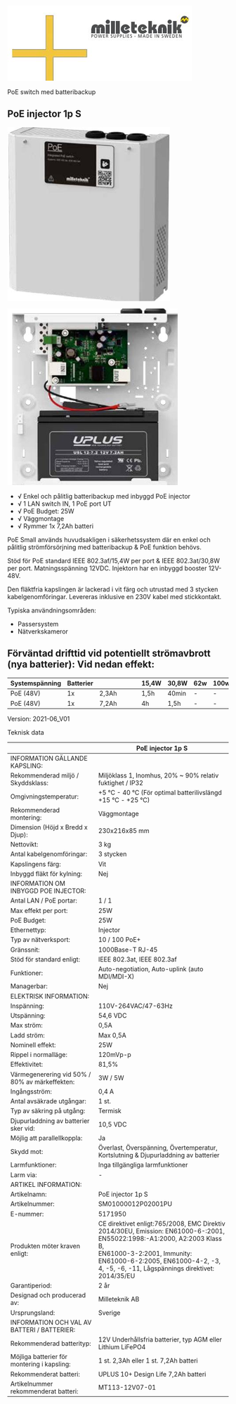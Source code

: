 ![](_page_0_Picture_0.jpeg)

PoE switch med batteribackup

## PoE injector 1p S

![](_page_0_Picture_3.jpeg)

![](_page_0_Picture_4.jpeg)

- √ Enkel och pålitlig batteribackup med inbyggd PoE injector
- √ 1 LAN switch IN, 1 PoE port UT
- √ PoE Budget: 25W
- √ Väggmontage
- √ Rymmer 1x 7,2Ah batteri

PoE Small används huvudsakligen i säkerhetssystem där en enkel och pålitlig strömförsörjning med batteribackup & PoE funktion behövs.

Stöd för PoE standard IEEE 802.3af/15,4W per port & IEEE 802.3at/30,8W per port. Matningsspänning 12VDC. Injektorn har en inbyggd booster 12V-48V.

Den fläktfria kapslingen är lackerad i vit färg och utrustad med 3 stycken kabelgenomföringar. Levereras inklusive en 230V kabel med stickkontakt.

Typiska användningsområden:

- Passersystem
- Nätverkskameror

## Förväntad drifttid vid potentiellt strömavbrott (nya batterier): Vid nedan effekt:

| Systemspänning | Batterier |       |  |  |  | 15,4W | 30,8W | 62w | 100w | 120w | 240w |
|----------------|-----------|-------|--|--|--|-------|-------|-----|------|------|------|
| PoE (48V)      | 1x        | 2,3Ah |  |  |  | 1,5h  | 40min | -   | -    | -    | -    |
| PoE (48V)      | 1x        | 7,2Ah |  |  |  | 4h    | 1,5h  | -   | -    | -    | -    |

Version: 2021-06_V01

Teknisk data

|                                                | PoE injector 1p S                                                                                                                                                                                                                               |
|------------------------------------------------|-------------------------------------------------------------------------------------------------------------------------------------------------------------------------------------------------------------------------------------------------|
| INFORMATION GÄLLANDE KAPSLING:                 |                                                                                                                                                                                                                                                 |
| Rekommenderad miljö / Skyddsklass:             | Miljöklass 1, Inomhus, 20% ~ 90% relativ fuktighet / IP32                                                                                                                                                                                       |
| Omgivningstemperatur:                          | +5 °C - 40 °C (För optimal batterilivslängd +15 °C - +25 °C)                                                                                                                                                                                    |
| Rekommenderad montering:                       | Väggmontage                                                                                                                                                                                                                                     |
| Dimension (Höjd x Bredd x Djup):               | 230x216x85 mm                                                                                                                                                                                                                                   |
| Nettovikt:                                     | 3 kg                                                                                                                                                                                                                                            |
| Antal kabelgenomföringar:                      | 3 stycken                                                                                                                                                                                                                                       |
| Kapslingens färg:                              | Vit                                                                                                                                                                                                                                             |
| Inbyggd fläkt för kylning:                     | Nej                                                                                                                                                                                                                                             |
| INFORMATION OM INBYGGD POE INJECTOR:           |                                                                                                                                                                                                                                                 |
| Antal LAN / PoE portar:                        | 1 / 1                                                                                                                                                                                                                                           |
| Max effekt per port:                           | 25W                                                                                                                                                                                                                                             |
| PoE Budget:                                    | 25W                                                                                                                                                                                                                                             |
| Ethernettyp:                                   | Injector                                                                                                                                                                                                                                        |
| Typ av nätverksport:                           | 10 / 100 PoE+                                                                                                                                                                                                                                   |
| Gränssnit:                                     | 1000Base-T RJ-45                                                                                                                                                                                                                                |
| Stöd för standard enligt:                      | IEEE 802.3at, IEEE 802.3af                                                                                                                                                                                                                      |
| Funktioner:                                    | Auto-negotiation, Auto-uplink (auto MDI/MDI-X)                                                                                                                                                                                                  |
| Managerbar:                                    | Nej                                                                                                                                                                                                                                             |
| ELEKTRISK INFORMATION:                         |                                                                                                                                                                                                                                                 |
| Inspänning:                                    | 110V-264VAC/47-63Hz                                                                                                                                                                                                                             |
| Utspänning:                                    | 54,6 VDC                                                                                                                                                                                                                                        |
| Max ström:                                     | 0,5A                                                                                                                                                                                                                                            |
| Ladd ström:                                    | Max 0,5A                                                                                                                                                                                                                                        |
| Nominell effekt:                               | 25W                                                                                                                                                                                                                                             |
| Rippel i normalläge:                           | 120mVp-p                                                                                                                                                                                                                                        |
| Effektivitet:                                  | 81,5%                                                                                                                                                                                                                                           |
| Värmegenerering vid 50% / 80% av märkeffekten: | 3W / 5W                                                                                                                                                                                                                                         |
| Ingångsström:                                  | 0,4 A                                                                                                                                                                                                                                           |
| Antal avsäkrade utgångar:                      | 1 st.                                                                                                                                                                                                                                           |
| Typ av säkring på utgång:                      | Termisk                                                                                                                                                                                                                                         |
| Djupurladdning av batterier sker vid:          | 10,5 VDC                                                                                                                                                                                                                                        |
| Möjlig att parallellkoppla:                    | Ja                                                                                                                                                                                                                                              |
| Skydd mot:                                     | Överlast, Överspänning, Övertemperatur, Kortslutning & Djupurladdning av batterier                                                                                                                                                              |
| Larmfunktioner:                                | Inga tillgängliga larmfunktioner                                                                                                                                                                                                                |
| Larm via:                                      | -                                                                                                                                                                                                                                               |
| ARTIKEL INFORMATION:                           |                                                                                                                                                                                                                                                 |
| Artikelnamn:                                   | PoE injector 1p S                                                                                                                                                                                                                               |
| Artikelnummer:                                 | SM01000012P02001PU                                                                                                                                                                                                                              |
| E-nummer:                                      | 5171950                                                                                                                                                                                                                                         |
| Produkten möter kraven enligt:                 | CE direktivet enligt:765/2008, EMC Direktiv 2014/30EU, Emission: EN61000-6-:2001, EN55022:1998:-A1:2000, A2:2003 Klass B,<br>EN61000-3-2:2001, Immunity: EN61000-6-2:2005, EN61000-4-2, -3, 4, -5, -6, -11, Lågspännings direktivet: 2014/35/EU |
| Garantiperiod:                                 | 2 år                                                                                                                                                                                                                                            |
| Designad och producerad av:                    | Milleteknik AB                                                                                                                                                                                                                                  |
| Ursprungsland:                                 | Sverige                                                                                                                                                                                                                                         |
| INFORMATION OCH VAL AV BATTERI / BATTERIER:    |                                                                                                                                                                                                                                                 |
| Rekommenderad batterityp:                      | 12V Underhållsfria batterier, typ AGM eller Lithium LiFePO4                                                                                                                                                                                     |
| Möjliga batterier för montering i kapsling:    | 1 st. 2,3Ah eller 1 st. 7,2Ah batteri                                                                                                                                                                                                           |
| Rekommenderat batteri:                         | UPLUS 10+ Design Life 7,2Ah batteri                                                                                                                                                                                                             |
| Artikelnummer rekommenderat batteri:           | MT113-12V07-01                                                                                                                                                                                                                                  |